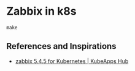 # Zabbix in k8s

```shell
make
```

## References and Inspirations

- [zabbix 5\.4\.5 for Kubernetes \| KubeApps Hub](https://hub.kubeapps.com/charts/cetic/zabbix)
